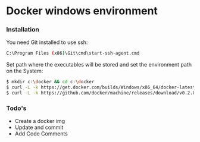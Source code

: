 # Docker windows environment

### Installation

You need Git installed to use ssh:

```sh
C:\Program Files (x86)\Git\cmd\start-ssh-agent.cmd
```

Set path where the executables will be stored and set the environment path on the System:


```sh
$ mkdir c:\docker && cd c:\docker
$ curl -L -k https://get.docker.com/builds/Windows/x86_64/docker-latest.exe > /docker/docker.exe
$ curl -L -k https://github.com/docker/machine/releases/download/v0.2.0/docker-machine_windows-amd64.exe > /docker/docker-machine.exe
```

### Todo's

 - Create a docker img
 - Update and commit 
 - Add Code Comments
